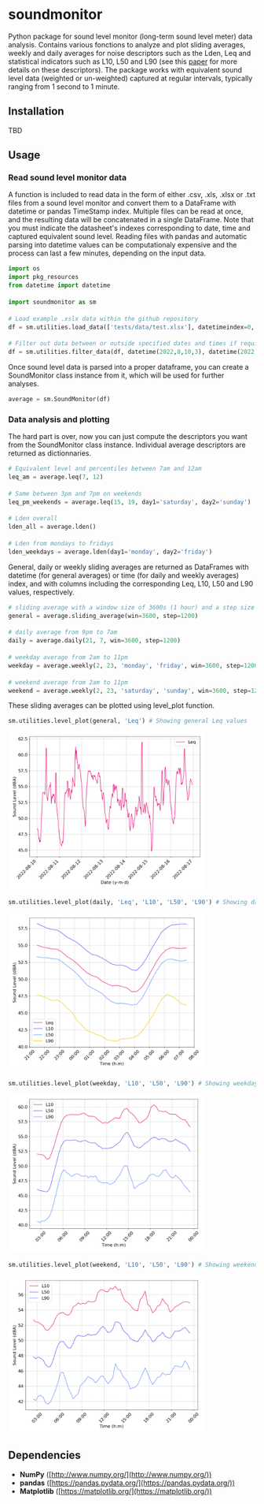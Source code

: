 # soundmonitor

Python package for sound level monitor (long-term sound level meter) data analysis. Contains various fonctions to analyze and plot sliding averages, weekly and daily averages for noise descriptors such as the Lden, Leq and statistical indicators such as L10, L50 and L90 (see this [paper](https://hal.science/hal-01373857v3/file/doc00025834.pdf) for more details on these descriptors). The package works with equivalent sound level data (weighted or un-weighted) captured at regular intervals, typically ranging from 1 second to 1 minute.

## Installation

TBD

## Usage

### Read sound level monitor data

A function is included to read data in the form of either .csv, .xls, .xlsx or .txt files from a sound level monitor and convert them to a DataFrame with datetime or pandas TimeStamp index. Multiple files can be read at once, and the resulting data will be concatenated in a single DataFrame. Note that you must indicate the datasheet's indexes corresponding to date, time and captured equivalent sound level. Reading files with pandas and automatic parsing into datetime values can be computationaly expensive and the process can last a few minutes, depending on the input data.

```python
import os
import pkg_resources
from datetime import datetime

import soundmonitor as sm

# Load example .xslx data within the github repository
df = sm.utilities.load_data(['tests/data/test.xlsx'], datetimeindex=0, valueindex=1)

# Filter out data between or outside specified dates and times if required
df = sm.utilities.filter_data(df, datetime(2022,8,10,3), datetime(2022,8,10,4), between=True)
```
Once sound level data is parsed into a proper dataframe, you can create a SoundMonitor class instance from it, which will be used for further analyses. 

```python
average = sm.SoundMonitor(df)
```

### Data analysis and plotting

The hard part is over, now you can just compute the descriptors you want from the SoundMonitor class instance. Individual average descriptors are returned as dictionnaries.

```python
# Equivalent level and percentiles between 7am and 12am
leq_am = average.leq(7, 12) 

# Same between 3pm and 7pm on weekends
leq_pm_weekends = average.leq(15, 19, day1='saturday', day2='sunday') 

# Lden overall
lden_all = average.lden() 

# Lden from mondays to fridays
lden_weekdays = average.lden(day1='monday', day2='friday') 
```

General, daily or weekly sliding averages are returned as DataFrames with datetime (for general averages) or time (for daily and weekly averages) index, and with columns including the corresponding Leq, L10, L50 and L90 values, respectively.

```python
# sliding average with a window size of 3600s (1 hour) and a step size of 1200s (20 minutes)
general = average.sliding_average(win=3600, step=1200) 

# daily average from 9pm to 7am
daily = average.daily(21, 7, win=3600, step=1200)

# weekday average from 2am to 11pm
weekday = average.weekly(2, 23, 'monday', 'friday', win=3600, step=1200)

# weekend average from 2am to 11pm
weekend = average.weekly(2, 23, 'saturday', 'sunday', win=3600, step=1200)
```

These sliding averages can be plotted using level_plot function.

```python
sm.utilities.level_plot(general, 'Leq') # Showing general Leq values
```
<img src="tests/data/example_general_average.png" width=400 />

```python
sm.utilities.level_plot(daily, 'Leq', 'L10', 'L50', 'L90') # Showing daily night values
```
<img src="tests/data/example_dailynight.png" width=400 />

```python
sm.utilities.level_plot(weekday, 'L10', 'L50', 'L90') # Showing weekday percentiles values
```
<img src="tests/data/example_weekday.png" width=400 />

```python
sm.utilities.level_plot(weekend, 'L10', 'L50', 'L90') # Showing weekend percentiles values
```
<img src="tests/data/example_weekend.png" width=400 />

## Dependencies

- **NumPy** ([http://www.numpy.org/](http://www.numpy.org/))
- **pandas** ([https://pandas.pydata.org/](https://pandas.pydata.org/))
- **Matplotlib** ([https://matplotlib.org/](https://matplotlib.org/))


